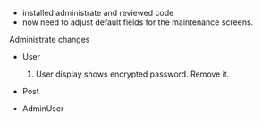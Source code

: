 - installed administrate and reviewed code
- now need to adjust default fields for the maintenance screens.

Administrate changes
- User
  1. User display shows encrypted password.  Remove it.
  
- Post
- AdminUser

